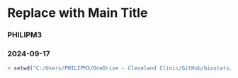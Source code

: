 <!-- R Commander Markdown Template -->

Replace with Main Title
=======================

### PHILIPM3

### 2024-09-17




``` r
> setwd("C:/Users/PHILIPM3/OneDrive - Cleveland Clinic/GitHub/biostats/CHAOSS")
```



